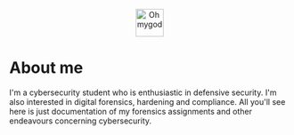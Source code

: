 <p align="center">
<img src="https://myspace.windows93.net/u/66933/avatar.jpg" alt="Ohmygod" width="50"/>
</p>

# About me

I'm a cybersecurity student who is enthusiastic in defensive security. I'm also interested in digital forensics, hardening and compliance.
All you'll see here is just documentation of my forensics assignments and other endeavours concerning cybersecurity. 
